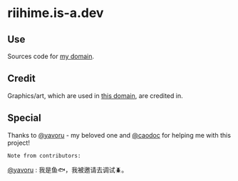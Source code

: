 # riihime.is-a.dev
## Use
 Sources code for [my domain](https://www.riihime.is-a.dev).

## Credit
 Graphics/art, which are used in [this domain](https://www.riihime.is-a.dev),  are credited in.

## Special
 Thanks to   [@yavoru](https://yavoru.github.io/profile/) - my beloved one and [@caodoc](https://caodoc.is-a.dev/) for helping me with this project!

 `Note from contributors:`
 
 [@yavoru](https://github.com/yavoru) : 我是鱼🐟，我被邀请去调试🪲。
